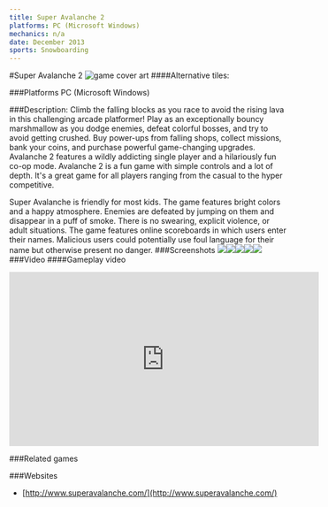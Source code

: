 ```yaml
---
title: Super Avalanche 2
platforms: PC (Microsoft Windows)
mechanics: n/a
date: December 2013
sports: Snowboarding
---
```

#Super Avalanche 2
![game cover art](//images.igdb.com/igdb/image/upload/t_cover_big/jrjycyq9l9a8qdqsokdu.jpg "Logo Title Text 1")
####Alternative tiles:

###Platforms
PC (Microsoft Windows)

###Description:
Climb the falling blocks as you race to avoid the rising lava in this challenging arcade platformer!
Play as an exceptionally bouncy marshmallow as you dodge enemies, defeat colorful bosses, and try to avoid getting crushed. Buy power-ups from falling shops, collect missions, bank your coins, and purchase powerful game-changing upgrades.
Avalanche 2 features a wildly addicting single player and a hilariously fun co-op mode. Avalanche 2 is a fun game with simple controls and a lot of depth. It's a great game for all players ranging from the casual to the hyper competitive.

Super Avalanche is friendly for most kids.
The game features bright colors and a happy atmosphere. Enemies are defeated by jumping on them and disappear in a puff of smoke. There is no swearing, explicit violence, or adult situations.
The game features online scoreboards in which users enter their names. Malicious users could potentially use foul language for their name but otherwise present no danger.
###Screenshots
<a target="_blank" rel="noopener noreferrer" href="//images.igdb.com/igdb/image/upload/t_cover_big/pjlxskg2n7yzu6ivtku0.jpg"><img src="//images.igdb.com/igdb/image/upload/t_thumb/pjlxskg2n7yzu6ivtku0.jpg"/></a><a target="_blank" rel="noopener noreferrer" href="//images.igdb.com/igdb/image/upload/t_cover_big/s00uuthhuamgmoxqfpbs.jpg"><img src="//images.igdb.com/igdb/image/upload/t_thumb/s00uuthhuamgmoxqfpbs.jpg"/></a><a target="_blank" rel="noopener noreferrer" href="//images.igdb.com/igdb/image/upload/t_cover_big/zxzwzbjva7rs0dtykkms.jpg"><img src="//images.igdb.com/igdb/image/upload/t_thumb/zxzwzbjva7rs0dtykkms.jpg"/></a><a target="_blank" rel="noopener noreferrer" href="//images.igdb.com/igdb/image/upload/t_cover_big/wld23m51s0jqturhaesj.jpg"><img src="//images.igdb.com/igdb/image/upload/t_thumb/wld23m51s0jqturhaesj.jpg"/></a><a target="_blank" rel="noopener noreferrer" href="//images.igdb.com/igdb/image/upload/t_cover_big/uawhwsfr6u4vt6kqoh0y.jpg"><img src="//images.igdb.com/igdb/image/upload/t_thumb/uawhwsfr6u4vt6kqoh0y.jpg"/></a>
###Video
####Gameplay video

<iframe width="560" height="315" src="https://www.youtube.com/embed/Dp-3ddmMv_Y" frameborder="0" allowfullscreen></iframe>

###Related games

###Websites
* [http://www.superavalanche.com/](http://www.superavalanche.com/)
